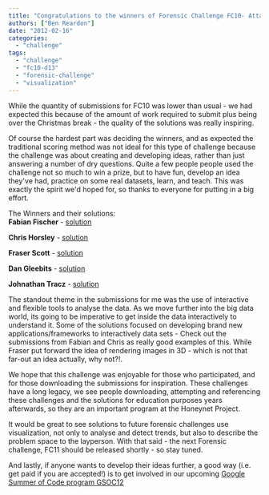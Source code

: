 ```yaml
---
title: "Congratulations to the winners of Forensic Challenge FC10- Attack Visualization !"
authors: ["Ben Reardon"]
date: "2012-02-16"
categories: 
  - "challenge"
tags: 
  - "challenge"
  - "fc10-d13"
  - "forensic-challenge"
  - "visualization"
---
```


While the quantity of submissions for FC10 was lower than usual - we had expected this because of the amount of work required to submit plus being over the Christmas break - the quality of the solutions was really inspiring.  

Of course the hardest part was deciding the winners, and as expected the traditional scoring method was not ideal for this type of challenge because the challenge was about creating and developing ideas, rather than just answering a number of dry questions. Quite a few people people used the challenge not so much to win a prize, but to have fun, develop an idea they've had, practice on some real datasets, learn, and teach. This was exactly the spirit we'd hoped for, so thanks to everyone for putting in a big effort.  

The Winners and their solutions:  
**Fabian Fischer** - [solution](https://www3.honeynet.org/wp-content/uploads/attachments/Fabian_Fischer_-_Forensic_Challenge_2011_-_Challenge_10.pdf)  

**Chris Horsley** - [solution](https://www3.honeynet.org/wp-content/uploads/attachments/1327239365_hn_vis_chorsley.zip)  

**Fraser Scott** - [solution](https://www3.honeynet.org/wp-content/uploads/attachments/1327193551_logvis_Fraser_Scott.zip)  

**Dan Gleebits** - [solution](https://www3.honeynet.org/wp-content/uploads/attachments/1323998682_fc10HoneynetChallengeSubmissionDanGleebits.pdf)  

**Johnathan Tracz** - [solution](https://www3.honeynet.org/wp-content/uploads/attachments/1323732877_Forensic_Report_Johnathon_Tracz.zip)  
  
The standout theme in the submissions for me was the use of interactive and flexible tools to analyse the data. As we move further into the big data world, its going to be imperative to get inside the data interactively to understand it. Some of the solutions focused on developing brand new applications/frameworks to interactively data sets - Check out the submissions from Fabian and Chris as really good examples of this. While Fraser put forward the idea of rendering images in 3D - which is not that far-out an idea actually, why not?!.  
  
We hope that this challenge was enjoyable for those who participated, and for those downloading the submissions for inspiration. These challenges have a long legacy, we see people downloading, attempting and referencing these challenges and the solutions for education purposes years afterwards, so they are an important program at the Honeynet Project.  
  
It would be great to see solutions to future forensic challenges use visualization, not only to analyse and detect trends, but also to describe the problem space to the layperson. With that said - the next Forensic challenge, FC11 should be released shortly - so stay tuned.  
  
And lastly, if anyone wants to develop their ideas further, a good way (i.e. get paid if you are accepted!) is to get involved in our upcoming [Google Summer of Code program GSOC12](https://www.honeynet.org/gsoc2012)
